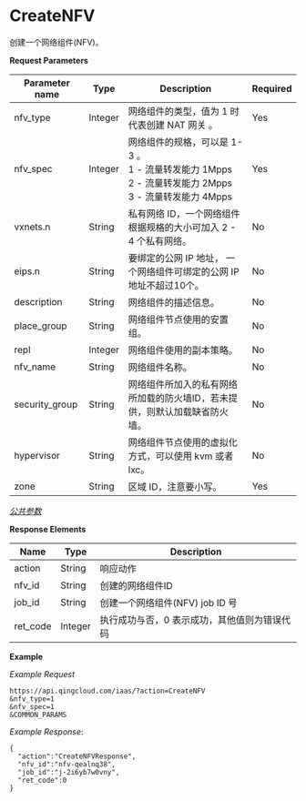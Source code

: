 ---
---

# CreateNFV[](#createnfv "永久链接至标题")

创建一个网络组件(NFV)。

**Request Parameters**

| Parameter name | Type | Description | Required |
| --- | --- | --- | --- |
| nfv_type | Integer | 网络组件的类型，值为 1 时代表创建 NAT 网关 。 | Yes |
| nfv_spec | Integer | 网络组件的规格，可以是 1-3 。<br/> 1 - 流量转发能力 1Mpps  <br/> 2 - 流量转发能力 2Mpps <br/> 3 - 流量转发能力 4Mpps| Yes |
| vxnets.n | String | 私有网络 ID，一个网络组件根据规格的大小可加入 2 - 4 个私有网络。 | No |
| eips.n | String | 要绑定的公网 IP 地址， 一个网络组件可绑定的公网 IP 地址不超过10个。 | No |
| description | String | 网络组件的描述信息。 | No |
| place_group | String | 网络组件节点使用的安置组。 | No |
| repl | Integer | 网络组件使用的副本策略。 | No |
| nfv_name | String | 网络组件名称。 | No |
| security_group | String | 网络组件所加入的私有网络所加载的防火墙ID，若未提供，则默认加载缺省防火墙。 | No |
| hypervisor | String | 网络组件节点使用的虚拟化方式，可以使用 kvm 或者　lxc。 | No |
| zone | String | 区域 ID，注意要小写。 | Yes |

[_公共参数_](../../common/parameters.html#api-common-parameters)

**Response Elements**

| Name | Type | Description |
| --- | --- | --- |
| action | String | 响应动作 |
| nfv_id | String | 创建的网络组件ID |
| job_id | String | 创建一个网络组件(NFV) job ID 号 |
| ret_code | Integer | 执行成功与否，0 表示成功，其他值则为错误代码 |

**Example**

_Example Request_

```
https://api.qingcloud.com/iaas/?action=CreateNFV
&nfv_type=1
&nfv_spec=1
&COMMON_PARAMS
```

_Example Response_:

```
{
  "action":"CreateNFVResponse",
  "nfv_id":"nfv-qealnq38",
  "job_id":"j-2i6yb7w0vny",
  "ret_code":0
}
```
